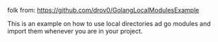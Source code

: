 folk from: https://github.com/drov0/GolangLocalModulesExample

This is an example on how to use local directories ad go modules and import them whenever you are in your project.
